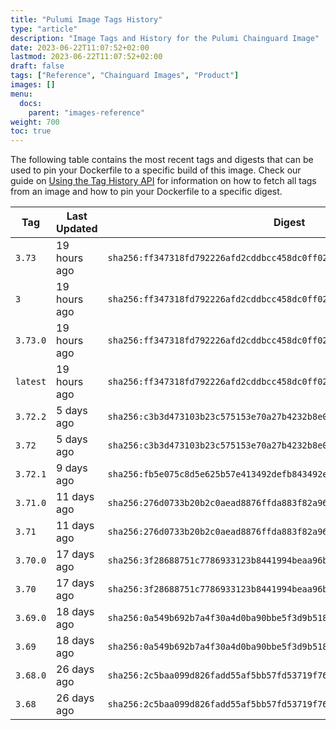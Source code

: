 ```yaml
---
title: "Pulumi Image Tags History"
type: "article"
description: "Image Tags and History for the Pulumi Chainguard Image"
date: 2023-06-22T11:07:52+02:00
lastmod: 2023-06-22T11:07:52+02:00
draft: false
tags: ["Reference", "Chainguard Images", "Product"]
images: []
menu:
  docs:
    parent: "images-reference"
weight: 700
toc: true
---
```


The following table contains the most recent tags and digests that can be used to pin your Dockerfile to a specific build of this image. Check our guide on [Using the Tag History API](/chainguard/chainguard-images/using-the-tag-history-api/) for information on how to fetch all tags from an image and how to pin your Dockerfile to a specific digest.

| Tag      | Last Updated | Digest                                                                    |
|----------|--------------|---------------------------------------------------------------------------|
| `3.73`   | 19 hours ago | `sha256:ff347318fd792226afd2cddbcc458dc0ff0290072391ce9a09823c79c3987167` |
| `3`      | 19 hours ago | `sha256:ff347318fd792226afd2cddbcc458dc0ff0290072391ce9a09823c79c3987167` |
| `3.73.0` | 19 hours ago | `sha256:ff347318fd792226afd2cddbcc458dc0ff0290072391ce9a09823c79c3987167` |
| `latest` | 19 hours ago | `sha256:ff347318fd792226afd2cddbcc458dc0ff0290072391ce9a09823c79c3987167` |
| `3.72.2` | 5 days ago   | `sha256:c3b3d473103b23c575153e70a27b4232b8e0c24fe72d19de9af533518e50ca16` |
| `3.72`   | 5 days ago   | `sha256:c3b3d473103b23c575153e70a27b4232b8e0c24fe72d19de9af533518e50ca16` |
| `3.72.1` | 9 days ago   | `sha256:fb5e075c8d5e625b57e413492defb843492e731825831591dcb93a95b5a2d95c` |
| `3.71.0` | 11 days ago  | `sha256:276d0733b20b2c0aead8876ffda883f82a966a8c3bfeeaad824653d27dda4da5` |
| `3.71`   | 11 days ago  | `sha256:276d0733b20b2c0aead8876ffda883f82a966a8c3bfeeaad824653d27dda4da5` |
| `3.70.0` | 17 days ago  | `sha256:3f28688751c7786933123b8441994beaa96b883658dcb8dce5c2aeacf4f44e8f` |
| `3.70`   | 17 days ago  | `sha256:3f28688751c7786933123b8441994beaa96b883658dcb8dce5c2aeacf4f44e8f` |
| `3.69.0` | 18 days ago  | `sha256:0a549b692b7a4f30a4d0ba90bbe5f3d9b5187329c9cc4dda7ca0f35d88d289f6` |
| `3.69`   | 18 days ago  | `sha256:0a549b692b7a4f30a4d0ba90bbe5f3d9b5187329c9cc4dda7ca0f35d88d289f6` |
| `3.68.0` | 26 days ago  | `sha256:2c5baa099d826fadd55af5bb57fd53719f765c5a1055da0a17354fc474a54f6d` |
| `3.68`   | 26 days ago  | `sha256:2c5baa099d826fadd55af5bb57fd53719f765c5a1055da0a17354fc474a54f6d` |
